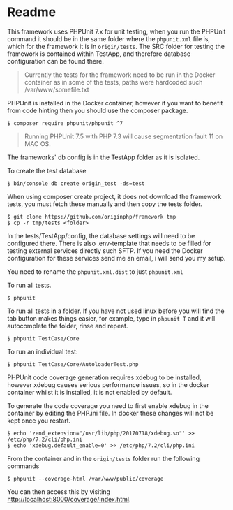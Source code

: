 # Readme 

This framework uses PHPUnit 7.x for unit testing, when you run the PHPUnit command it should be in the same folder where the `phpunit.xml` file is, which for the framework it is in `origin/tests`. The SRC folder for testing the framework is contained within TestApp, and therefore database configuration can be found there.

> Currently the tests for the framework need to be run in the Docker container as in some of the tests, paths were hardcoded such /var/www/somefile.txt

PHPUnit is installed in the Docker container, however if you want to benefit from code hinting then you should use the composer package.

```linux
$ composer require phpunit/phpunit ^7
```

> Running PHPUnit 7.5 with PHP 7.3 will cause segmentation fault 11 on MAC OS.

The frameworks' db config is in the TestApp folder as it is isolated.

To create the test database

```linux
$ bin/console db create origin_test -ds=test
```

When using composer create project, it does not download the framework tests, you must fetch these manually and then copy the tests folder.

```linux
$ git clone https://github.com/originphp/framework tmp
$ cp -r tmp/tests <folder>
```

In the tests/TestApp/config, the database settings will need to be configured there. There is also .env-template that needs to be filled for testing external services directly such SFTP. If you need the Docker configuration for these services send me an email, i will send you my setup.

You need to rename the `phpunit.xml.dist` to just `phpunit.xml`

To run all tests.

```linux
$ phpunit
```

To run all tests in a folder. If you have not used linux before you will find the tab button makes things easier, for example, type in `phpunit T` and it will autocomplete the folder, rinse and repeat.

```linux
$ phpunit TestCase/Core
```

To run an individual test:

```linux
$ phpunit TestCase/Core/AutoloaderTest.php
```

PHPUnit code coverage generation requires xdebug to be installed, however xdebug causes
serious performance issues, so in the docker container whilst it is installed, it is not enabled by default.

To generate the code coverage you need to first enable xdebug in the container by editing the PHP.ini file. In docker these changes will not be kept once you restart.

```linux
$ echo 'zend_extension="/usr/lib/php/20170718/xdebug.so"' >> /etc/php/7.2/cli/php.ini
$ echo 'xdebug.default_enable=0' >> /etc/php/7.2/cli/php.ini
```

From the container and in the `origin/tests` folder run the following commands

```linux
$ phpunit --coverage-html /var/www/public/coverage
```

You can then access this by visiting [http://localhost:8000/coverage/index.html](http://localhost:8000/coverage/index.html).
